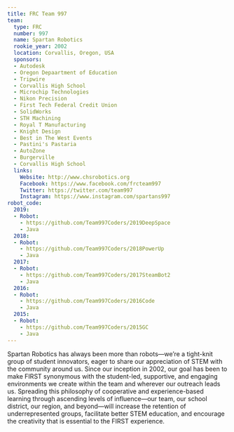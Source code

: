 ```yaml
---
title: FRC Team 997
team:
  type: FRC
  number: 997
  name: Spartan Robotics
  rookie_year: 2002
  location: Corvallis, Oregon, USA
  sponsors:
  - Autodesk
  - Oregon Depaartment of Education
  - Tripwire
  - Corvallis High School
  - Microchip Technologies
  - Nikon Precision
  - First Tech Federal Credit Union
  - SolidWorks
  - STH Machining
  - Royal T Manufacturing
  - Knight Design
  - Best in The West Events
  - Pastini's Pastaria
  - AutoZone
  - Burgerville
  - Corvallis High School
  links:
    Website: http://www.chsrobotics.org
    Facebook: https://www.facebook.com/frcteam997
    Twitter: https://twitter.com/team997
    Instagram: https://www.instagram.com/spartans997
robot_code:
  2019:
  - Robot:
    - https://github.com/Team997Coders/2019DeepSpace
    - Java
  2018:
  - Robot:
    - https://github.com/Team997Coders/2018PowerUp
    - Java
  2017:
  - Robot:
    - https://github.com/Team997Coders/2017SteamBot2
    - Java
  2016:
  - Robot:
    - https://github.com/Team997Coders/2016Code
    - Java
  2015:
  - Robot:
    - https://github.com/Team997Coders/2015GC
    - Java
---
```


Spartan Robotics has always been more than robots—we’re a tight-knit group of student innovators, eager to share our appreciation of STEM with the community around us. Since our inception in 2002, our goal has been to make FIRST synonymous with the student-led, supportive, and engaging environments we create within the team and wherever our outreach leads us. Spreading this philosophy of cooperative and experience-based learning through ascending levels of influence—our team, our school district, our region, and beyond—will increase the retention of underrepresented groups, facilitate better STEM education, and encourage the creativity that is essential to the FIRST experience.
